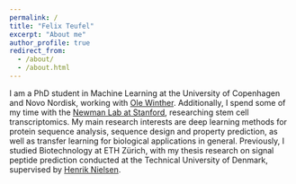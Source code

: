 ```yaml
---
permalink: /
title: "Felix Teufel"
excerpt: "About me"
author_profile: true
redirect_from: 
  - /about/
  - /about.html
---
```


I am a PhD student in Machine Learning at the University of Copenhagen and Novo Nordisk, working with [Ole Winther](https://olewinther.github.io/). Additionally, I  spend some of my time with the [Newman Lab at Stanford](https://anlab.stanford.edu/), researching stem cell transcriptomics. My main research interests are deep learning methods for protein sequence analysis, sequence design and property prediction, as well as transfer learning for biological applications in general. Previously, I studied Biotechnology at ETH Zürich, with my thesis research on signal peptide prediction conducted at the Technical University of Denmark, supervised by [Henrik Nielsen](https://www.healthtech.dtu.dk/research/research-sections/section-bioinformatics/group-protein-sorting). 
